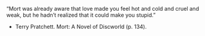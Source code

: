 “Mort was already aware that love made you feel hot and cold and cruel and weak, but he hadn’t realized that it could make you stupid.”

- Terry Pratchett. Mort: A Novel of Discworld (p. 134). 

